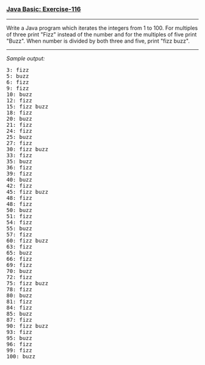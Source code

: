 ### [Java Basic: Exercise-116](https://www.w3resource.com/java-exercises/basic/java-basic-exercise-116.php)

***
<p>Write a Java program which iterates the integers from 1 to 100. For multiples of three print "Fizz" instead of the number and for the multiples of five print "Buzz". When number is divided by both three and five, print "fizz buzz".</p>

***
_Sample output:_
<pre class="output">3: fizz                                                                
5: buzz                                                                
6: fizz                                                                
9: fizz                                                                
10: buzz                                                               
12: fizz                                                               
15: fizz buzz                                                          
18: fizz                                                               
20: buzz                                                               
21: fizz                                                               
24: fizz                                                               
25: buzz                                                               
27: fizz                                                               
30: fizz buzz                                                          
33: fizz                                                               
35: buzz                                                               
36: fizz                                                               
39: fizz                                                               
40: buzz                                                               
42: fizz                                                               
45: fizz buzz                                                          
48: fizz
48: fizz                                                               
50: buzz                                                               
51: fizz                                                               
54: fizz                                                               
55: buzz                                                               
57: fizz                                                               
60: fizz buzz                                                          
63: fizz                                                               
65: buzz                                                               
66: fizz                                                               
69: fizz                                                               
70: buzz                                                               
72: fizz                                                               
75: fizz buzz                                                          
78: fizz                                                               
80: buzz                                                               
81: fizz                                                               
84: fizz                                                               
85: buzz                                                               
87: fizz                                                               
90: fizz buzz
93: fizz                                                               
95: buzz                                                               
96: fizz                                                               
99: fizz                                                               
100: buzz
</pre>